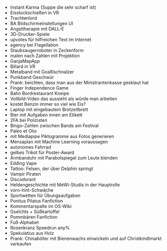  * Instant Karma (Suppe die sehr scharf ist)
 * Eisstockschießen in VR
 * Trachtenlord
 * BA Bildschirmeinstellungen UI
 * Angsttherapie mit DALL-E
 * 3D-Drucker-Spiele
 * upvotes für hilfreichen Text im Internet
 * agency bei Flagellation
 * Staubsaugerroboter in Zeckenform
 * malen nach Zahlen mit Projektion
 * GanjaMapApp
 * Billard in VR
 * Metalband mit Goaßlschnalzer
 * Punkband Geschwür
 * Prank: beichten, dass man aus der Ministrantenkasse gesklaut hat
 * Finger Independence Game
 * Bahn Bordrestaurant Kneipe
 * Vollbild-Video das aussieht als würde man arbeiten
 * kostet Benzin immer so viel wie Eis?
 * Laptop mit eingebautem Brotzeitbrett
 * Bier mit Aufgaben innen am Etikett
 * 2FA bei Polizisten
 * Bingo-Zahlen zwischen Bands am Festival
 * Paleo et Olio
 * mit Mediapipe Piktogramme aus Fotos generieren
 * Mensaplan mit Machine Learning voraussagen
 * autonomes Fahrrad
 * gelbes Trikot für Poster-Award
 * Armbanduhr mit Parabolspiegel zum Leute blenden
 * Edding Vape
 * Tattoo: Felsen, der über Delphin springt
 * Vampir Piraten
 * Discodorant
 * Heldengeschichte mit MeWi-Studis in der Hauptrolle
 * vorn-hint-Schwäche
 * Sportwetten für Übungsaufgaben
 * Pontius Pilatus Fanfiction
 * Kommentarspalte im OS-Wiki
 * Gselchts + Süßkartoffel
 * Pommbären Fanfiction
 * Fuß-Alphabet
 * Rosenkranz Speedrun any%
 * Spekulatius aus Holz
 * Prank: Chinaböller mit Bienenwachs einwickeln und auf Christkindlmarkt verkaufen
